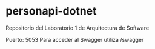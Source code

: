 # personapi-dotnet
Repositorio del Laboratorio 1 de Arquitectura de Software

Puerto: 5053 Para acceder al Swagger utiliza /swagger
